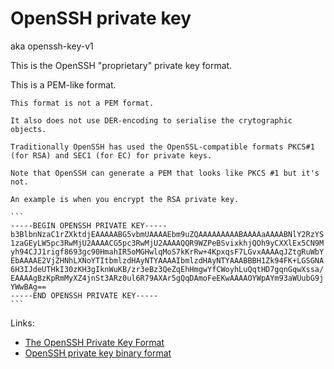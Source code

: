 # OpenSSH private key

aka openssh-key-v1

This is the OpenSSH "proprietary" private key format.

This is a PEM-like format.

~~~admonish warning title="Like PEM but not PEM"
This format is not a PEM format.

It also does not use DER-encoding to serialise the crytographic objects.
~~~

~~~admonish note
Traditionally OpenSSH has used the OpenSSL-compatible formats PKCS#1 (for RSA) and SEC1 (for EC) for private keys.
~~~

~~~admonish warning title="Looks like PKCS #1"
Note that OpenSSH can generate a PEM that looks like PKCS #1 but it's not.

An example is when you encrypt the RSA private key.
~~~

~~~admonish example
```
-----BEGIN OPENSSH PRIVATE KEY-----
b3BlbnNzaC1rZXktdjEAAAAABG5vbmUAAAAEbm9uZQAAAAAAAAABAAAAaAAAABNlY2RzYS
1zaGEyLW5pc3RwMjU2AAAACG5pc3RwMjU2AAAAQQR9WZPeBSvixkhjQOh9yCXXlEx5CN9M
yh94CJJ1rigf8693gc90HmahIR5oMGHwlqMoS7kKrRw+4KpxqsF7LGvxAAAAqJZtgRuWbY
EbAAAAE2VjZHNhLXNoYTItbmlzdHAyNTYAAAAIbmlzdHAyNTYAAABBBH1Zk94FK+LGSGNA
6H3IJdeUTHkI30zKH3gIknWuKB/zr3eBz3QeZqEhHmgwYfCWoyhLuQqtHD7gqnGqwXssa/
EAAAAgBzKpRmMyXZ4jnSt3ARz0ul6R79AXAr5gQqDAmoFeEKwAAAAOYWpAYm93aWUubG9j
YWwBAg==
-----END OPENSSH PRIVATE KEY-----
```
~~~

Links:
- [The OpenSSH Private Key Format](https://coolaj86.com/articles/the-openssh-private-key-format/)
- [OpenSSH private key binary format](http://dnaeon.github.io/openssh-private-key-binary-format/)
